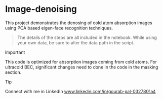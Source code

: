 # Image-denoising
This project demonstrates the denosing of cold atom absorption images using PCA based eigen-face recognition techniques.

>The details of the steps are all included in the notebook. While using your own data, be sure to alter the data path in the script.

> [!IMPORTANT]
> This code is optimized for absorption images coming from cold atoms. For ultracold BEC, significant changes need to done in the code in the masking section.



> [!TIP]
> Connect with me in LinkedIn www.linkedin.com/in/gourab-pal-0327801a4
